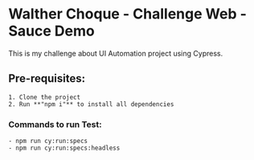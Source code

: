 # Walther Choque - Challenge Web - Sauce Demo

This is my challenge about UI Automation project using Cypress.

## Pre-requisites:
    1. Clone the project
    2. Run **"npm i"** to install all dependencies

### Commands to run Test:
    - npm run cy:run:specs
    - npm run cy:run:specs:headless




